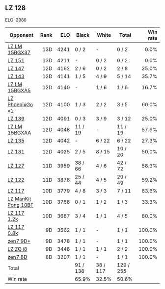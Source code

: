 ## LZ 128 ##

ELO: 3980

Opponent | Rank | ELO | Black | White | Total | Win rate
---------|-----:|----:|-------|-------|-------|-------:
[LZ LM 15BGX37](LZ%20LM%2015BGX37.md) | 13D | 4241 | 0 / 2 | - | 0 / 2 | 0.0%
[LZ 151](LZ%20151.md) | 13D | 4211 | - | 0 / 2 | 0 / 2 | 0.0%
[LZ 147](LZ%20147.md) | 12D | 4162 | 2 / 6 | 0 / 2 | 2 / 8 | 25.0%
[LZ 143](LZ%20143.md) | 12D | 4141 | 1 / 5 | 4 / 9 | 5 / 14 | 35.7%
[LZ LM 15BGXA5](LZ%20LM%2015BGXA5.md) | 12D | 4140 | - | 1 / 6 | 1 / 6 | 16.7%
[LZ PhoenixGo v1](LZ%20PhoenixGo%20v1.md) | 12D | 4100 | 1 / 3 | 2 / 2 | 3 / 5 | 60.0%
[LZ 139](LZ%20139.md) | 12D | 4091 | 0 / 3 | 3 / 9 | 3 / 12 | 25.0%
[LZ LM 15BGXAA](LZ%20LM%2015BGXAA.md) | 12D | 4048 | 11 / 19 | - | 11 / 19 | 57.9%
[LZ 135](LZ%20135.md) | 12D | 4042 | - | 6 / 22 | 6 / 22 | 27.3%
[LZ 131](LZ%20131.md) | 12D | 4025 | 2 / 5 | 8 / 15 | 10 / 20 | 50.0%
[LZ 127](LZ%20127.md) | 11D | 3959 | 38 / 66 | 4 / 6 | 42 / 72 | 58.3%
[LZ 122](LZ%20122.md) | 11D | 3878 | 25 / 44 | 4 / 5 | 29 / 49 | 59.2%
[LZ 117](LZ%20117.md) | 10D | 3779 | 4 / 8 | 3 / 3 | 7 / 11 | 63.6%
[LZ ManKit Pong 10BF](LZ%20ManKit%20Pong%2010BF.md) | 10D | 3768 | 0 / 1 | 1 / 2 | 1 / 3 | 33.3%
[LZ 117 1.2k](LZ%20117%201.2k.md) | 10D | 3687 | 3 / 4 | 1 / 1 | 4 / 5 | 80.0%
[LZ 117 0.8k](LZ%20117%200.8k.md) | 9D | 3562 | 1 / 1 | - | 1 / 1 | 100.0%
[zen7 9D+](zen7%209D+.md) | 9D | 3478 | 1 / 1 | - | 1 / 1 | 100.0%
[LZ ZQ i8](LZ%20ZQ%20i8.md) | 9D | 3448 | 1 / 1 | 1 / 1 | 2 / 2 | 100.0%
[zen7 8D](zen7%208D.md) | 8D | 3207 | 1 / 1 | - | 1 / 1 | 100.0%
Total | | | 91 / 138 | 38 / 117 | 129 / 255 | 
Win rate| | | 65.9% | 32.5% | 50.6% | 
